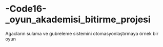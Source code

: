 # -Code16-_oyun_akademisi_bitirme_projesi
Agacların sulama ve gubreleme sistemini otomasyonlaştırmaya örnek bir oyun 
